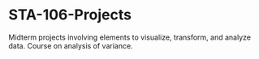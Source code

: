 # STA-106-Projects

Midterm projects involving elements to visualize, transform, and analyze data. Course on analysis of variance.

